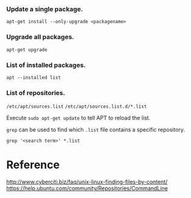 ### Update a single package.

`apt-get install --only-upgrade <packagename>`

### Upgrade all packages.

`apt-get upgrade`

### List of installed packages.

`apt --installed list`

### List of repositories.

`/etc/apt/sources.list`
`/etc/apt/sources.list.d/*.list`

Execute `sudo apt-get update` to tell APT to reload the list.

`grep` can be used to find which `.list` file contains a specific repository.

`grep '<search term>' *.list`

# Reference

http://www.cyberciti.biz/faq/unix-linux-finding-files-by-content/
https://help.ubuntu.com/community/Repositories/CommandLine
